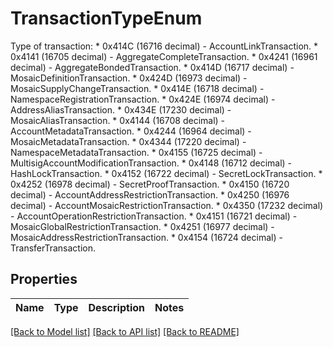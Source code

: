 # TransactionTypeEnum

Type of transaction: * 0x414C (16716 decimal) - AccountLinkTransaction. * 0x4141 (16705 decimal) - AggregateCompleteTransaction. * 0x4241 (16961 decimal) - AggregateBondedTransaction. * 0x414D (16717 decimal) - MosaicDefinitionTransaction. * 0x424D (16973 decimal) - MosaicSupplyChangeTransaction. * 0x414E (16718 decimal) - NamespaceRegistrationTransaction. * 0x424E (16974 decimal) - AddressAliasTransaction. * 0x434E (17230 decimal) - MosaicAliasTransaction. * 0x4144 (16708 decimal) - AccountMetadataTransaction. * 0x4244 (16964 decimal) - MosaicMetadataTransaction. * 0x4344 (17220 decimal) - NamespaceMetadataTransaction. * 0x4155 (16725 decimal) - MultisigAccountModificationTransaction. * 0x4148 (16712 decimal) - HashLockTransaction. * 0x4152 (16722 decimal) - SecretLockTransaction. * 0x4252 (16978 decimal) - SecretProofTransaction. * 0x4150 (16720 decimal) - AccountAddressRestrictionTransaction. * 0x4250 (16976 decimal) - AccountMosaicRestrictionTransaction. * 0x4350 (17232 decimal) - AccountOperationRestrictionTransaction. * 0x4151 (16721 decimal) - MosaicGlobalRestrictionTransaction. * 0x4251 (16977 decimal) - MosaicAddressRestrictionTransaction. * 0x4154 (16724 decimal) - TransferTransaction. 
## Properties
Name | Type | Description | Notes
------------ | ------------- | ------------- | -------------

[[Back to Model list]](../README.md#documentation-for-models) [[Back to API list]](../README.md#documentation-for-api-endpoints) [[Back to README]](../README.md)


